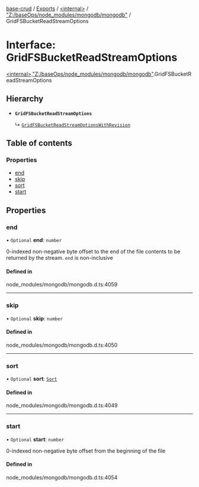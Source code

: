 [base-crud](../README.md) / [Exports](../modules.md) / [\<internal\>](../modules/internal_.md) / ["Z:/baseOps/node\_modules/mongodb/mongodb"](../modules/internal_._Z__baseOps_node_modules_mongodb_mongodb_.md) / GridFSBucketReadStreamOptions

# Interface: GridFSBucketReadStreamOptions

[\<internal\>](../modules/internal_.md).["Z:/baseOps/node\_modules/mongodb/mongodb"](../modules/internal_._Z__baseOps_node_modules_mongodb_mongodb_.md).GridFSBucketReadStreamOptions

## Hierarchy

- **`GridFSBucketReadStreamOptions`**

  ↳ [`GridFSBucketReadStreamOptionsWithRevision`](internal_._Z__baseOps_node_modules_mongodb_mongodb_.GridFSBucketReadStreamOptionsWithRevision.md)

## Table of contents

### Properties

- [end](internal_._Z__baseOps_node_modules_mongodb_mongodb_.GridFSBucketReadStreamOptions.md#end)
- [skip](internal_._Z__baseOps_node_modules_mongodb_mongodb_.GridFSBucketReadStreamOptions.md#skip)
- [sort](internal_._Z__baseOps_node_modules_mongodb_mongodb_.GridFSBucketReadStreamOptions.md#sort)
- [start](internal_._Z__baseOps_node_modules_mongodb_mongodb_.GridFSBucketReadStreamOptions.md#start)

## Properties

### end

• `Optional` **end**: `number`

0-indexed non-negative byte offset to the end of the file contents
to be returned by the stream. `end` is non-inclusive

#### Defined in

node_modules/mongodb/mongodb.d.ts:4059

___

### skip

• `Optional` **skip**: `number`

#### Defined in

node_modules/mongodb/mongodb.d.ts:4050

___

### sort

• `Optional` **sort**: [`Sort`](../modules/internal_._Z__baseOps_node_modules_mongodb_mongodb_.md#sort)

#### Defined in

node_modules/mongodb/mongodb.d.ts:4049

___

### start

• `Optional` **start**: `number`

0-indexed non-negative byte offset from the beginning of the file

#### Defined in

node_modules/mongodb/mongodb.d.ts:4054
